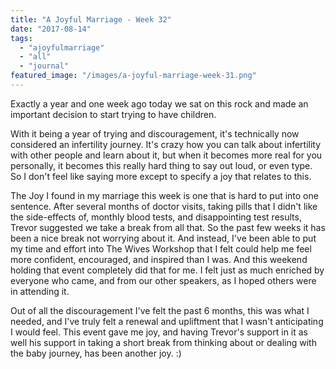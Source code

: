 ```yaml
---
title: "A Joyful Marriage - Week 32"
date: "2017-08-14"
tags:
  - "ajoyfulmarriage"
  - "all"
  - "journal"
featured_image: "/images/a-joyful-marriage-week-31.png"
---
```


Exactly a year and one week ago today we sat on this rock and made an important decision to start trying to have children.

With it being a year of trying and discouragement, it's technically now considered an infertility journey. It's crazy how you can talk about infertility with other people and learn about it, but when it becomes more real for you personally, it becomes this really hard thing to say out loud, or even type. So I don't feel like saying more except to specify a joy that relates to this.

The Joy I found in my marriage this week is one that is hard to put into one sentence. After several months of doctor visits, taking pills that I didn't like the side-effects of, monthly blood tests, and disappointing test results, Trevor suggested we take a break from all that. So the past few weeks it has been a nice break not worrying about it. And instead, I've been able to put my time and effort into The Wives Workshop that I felt could help me feel more confident, encouraged, and inspired than I was. And this weekend holding that event completely did that for me. I felt just as much enriched by everyone who came, and from our other speakers, as I hoped others were in attending it.

Out of all the discouragement I've felt the past 6 months, this was what I needed, and I've truly felt a renewal and upliftment that I wasn't anticipating I would feel. This event gave me joy, and having Trevor's support in it as well his support in taking a short break from thinking about or dealing with the baby journey, has been another joy. :)
